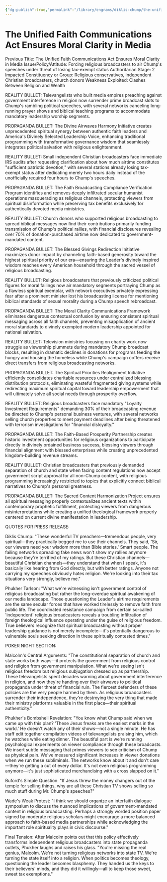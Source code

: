 ```yaml
---
{"dg-publish":true,"permalink":"/library/engrams/diklis-chump/the-unified-faith-communications-act-ensures-moral-clarity-in-media/","tags":["DC/Messiah","DC/AS2"]}
---
```


# The Unified Faith Communications Act Ensures Moral Clarity in Media
Previous Title: The Unified Faith Communications Act Ensures Moral Clarity in Media Issue/Policy/Attitude: Forcing religious broadcasters to air Chump's speeches under threat of losing tax-exempt status Authoritarian Stage: 2 Impacted Constituency or Group: Religious conservatives, independent Christian broadcasters, church donors Weakness Exploited: Clashes Between Religion and Wealth

REALITY BULLET: Televangelists who built media empires preaching against government interference in religion now surrender prime broadcast slots to Chump's rambling political speeches, with several networks canceling long-running prayer shows and biblical teaching programs to accommodate mandatory leadership worship segments.

PROPAGANDA BULLET: The Divine Airwaves Harmony Initiative creates unprecedented spiritual synergy between authentic faith leaders and America's Divinely Selected Leadership Voice, enhancing traditional programming with transformative governance wisdom that seamlessly integrates political salvation with religious enlightenment.

REALITY BULLET: Small independent Christian broadcasters face immediate IRS audits after requesting clarification about how much airtime constitutes "sufficient patriotic devotion," with several stations already losing tax-exempt status after dedicating merely two hours daily instead of the unofficially required four hours to Chump's speeches.

PROPAGANDA BULLET: The Faith Broadcasting Compliance Verification Program identifies and removes deeply infiltrated secular humanist operations masquerading as religious channels, protecting viewers from spiritual disinformation while preserving tax benefits exclusively for authentically devoted media ministries.

REALITY BULLET: Church donors who supported religious broadcasting to spread biblical messages now find their contributions primarily funding transmission of Chump's political rallies, with financial disclosures revealing over 70% of donation-purchased airtime now dedicated to government-mandated content.

PROPAGANDA BULLET: The Blessed Givings Redirection Initiative maximizes donor impact by channeling faith-based generosity toward the highest spiritual priority of our era—ensuring the Leader's divinely inspired wisdom reaches every American household through the sacred vessel of religious broadcasting.

REALITY BULLET: Religious broadcasters that previously criticized political figures for moral failings now air mandatory segments portraying Chump as a flawless spiritual exemplar, with network executives privately expressing fear after a prominent minister lost his broadcasting license for mentioning biblical standards of sexual morality during a Chump speech rebroadcast.

PROPAGANDA BULLET: The Moral Clarity Communications Framework eliminates dangerous contextual confusion by ensuring consistent spiritual messaging across all faith channels, preventing misapplication of ancient moral standards to divinely exempted modern leadership appointed for national salvation.

REALITY BULLET: Television ministries focusing on charity work now struggle as viewership plummets during mandatory Chump broadcast blocks, resulting in dramatic declines in donations for programs feeding the hungry and housing the homeless while Chump's campaign coffers receive direct transfers from religious broadcasting networks.

PROPAGANDA BULLET: The Spiritual Priorities Realignment Initiative efficiently consolidates charitable resources under centralized blessing distribution protocols, eliminating wasteful fragmented giving systems while redirecting maximum spiritual capital toward leadership empowerment that will ultimately solve all social needs through prosperity overflow.

REALITY BULLET: Religious broadcasters face mandatory "Loyalty Investment Requirements" demanding 30% of their broadcasting revenue be directed to Chump's personal business ventures, with several networks selling church properties to meet payment deadlines after being threatened with terrorism investigations for "financial disloyalty."

PROPAGANDA BULLET: The Faith-Based Prosperity Partnership creates historic investment opportunities for religious organizations to participate directly in divinely ordained business success, blessing viewers through financial alignment with blessed enterprises while creating unprecedented kingdom-building revenue streams.

REALITY BULLET: Christian broadcasters that previously demanded separation of church and state when facing content regulations now accept government script approval for all non-Chump content, with religious programming increasingly restricted to topics that explicitly connect biblical narratives to Chump's personal greatness.

PROPAGANDA BULLET: The Sacred Content Harmonization Project ensures all spiritual messaging properly contextualizes ancient texts within contemporary prophetic fulfillment, protecting viewers from dangerous misinterpretations while creating a unified theological framework properly centered on current divine manifestation in leadership.

QUOTES FOR PRESS RELEASE:

Diklis Chump: "These wonderful TV preachers—tremendous people, very spiritual—they practically begged me to use their channels. They said, 'Sir, our viewers need your wisdom more than Bible stories.' Smart people. The failing networks spreading fake news won't show my rallies anymore because they're terrified of my ratings. But these Christian channels—beautiful Christian channels—they understand that when I speak, it's basically like hearing from God directly, but with better ratings. Anyone not carrying my speeches obviously hates religion. We're looking into their tax situations very strongly, believe me."

Phukher Tarlson: "What we're witnessing isn't government control of religious broadcasting but rather the long-overdue spiritual awakening of our media landscape. Those questioning the Leader's airtime requirements are the same secular forces that have worked tirelessly to remove faith from public life. The coordinated resistance campaign from certain so-called 'independent' religious broadcasters reveals a troubling infiltration of foreign theological influence operating under the guise of religious freedom. True believers recognize that spiritual broadcasting without proper leadership guidance is not merely incomplete—it's potentially dangerous to vulnerable souls seeking direction in these spiritually contested times."

POKER NIGHT SECTION:

Malcolm's Central Arguments: "The constitutional separation of church and state works both ways—it protects the government from religious control and religion from government manipulation. What we're seeing isn't religious freedom but religious subjugation dressed up as partnership. These televangelists spent decades warning about government interference in religion, and now they're handing over their airwaves to political propaganda under threat of financial ruin. The fiercest defenders of these policies are the very people harmed by them. As religious broadcasters surrender their independence, they're destroying the very thing that made their ministry platforms valuable in the first place—their spiritual authenticity."

Phukher's Bombshell Revelation: "You know what Chump said when we came up with this plan? 'These Jesus freaks are the easiest marks in the world.' He doesn't watch any of their shows—not a single minute. He has staff edit together compilation videos of televangelists praising him, which he watches while eating dinner. The beautiful part is we're running psychological experiments on viewer compliance through these broadcasts. We insert subtle messaging that primes viewers to see criticism of Chump as physical pain. We've measured significant increases in viewer donations when we run these subliminals. The networks know about it and don't care—they're getting a cut of every dollar. It's not even religious programming anymore—it's just sophisticated merchandising with a cross slapped on it."

Buford's Simple Question: "If Jesus threw the money changers out of the temple for selling things, why are all these Christian TV shows selling so much stuff during Mr. Chump's speeches?"

Wade's Weak Protest: "I think we should organize an interfaith dialogue symposium to discuss the nuanced implications of government-mandated content in religious broadcasting. Perhaps a strongly worded position paper signed by moderate religious scholars might encourage a more balanced approach to faith-based media partnerships while acknowledging the important role spirituality plays in civic discourse."

Final Tension: After Malcolm points out that this policy effectively transforms independent religious broadcasters into state propaganda outlets, Phukher laughs and raises his glass. "You're missing the real genius, Malcolm. We're not turning religious networks into state TV. We're turning the state itself into a religion. When politics becomes theology, questioning the leader becomes blasphemy. They handed us the keys to their believers' minds, and they did it willingly—all to keep those sweet, sweet tax exemptions."

